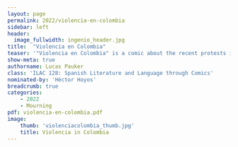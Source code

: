 ```yaml
---
layout: page
permalink: 2022/violencia-en-colombia
sidebar: left
header:
  image_fullwidth: ingenio_header.jpg
title:  "Violencia en Colombia"
teaser: '"Violencia en Colombia" is a comic about the recent protests in Colombia. The protests began in April 2021 in response to a tax increase but transformed into a protest against the corruption in government and protesters demanded large reforms in the Colombian government. The comic is centered around the story of Lucas Villa, a young Colombian who was killed protesting. His death inspired others to protest for change in the Colombian government.'
show-meta: true
authorname: Lucas Pauker
class: 'ILAC 128: Spanish Literature and Language through Comics'
nominated-by: 'Héctor Hoyos'
breadcrumb: true
categories:
    - 2022
    - Mourning
pdf: violencia-en-colombia.pdf
image:
    thumb: 'violenciacolombia_thumb.jpg'
    title: Violencia in Colombia
---
```

